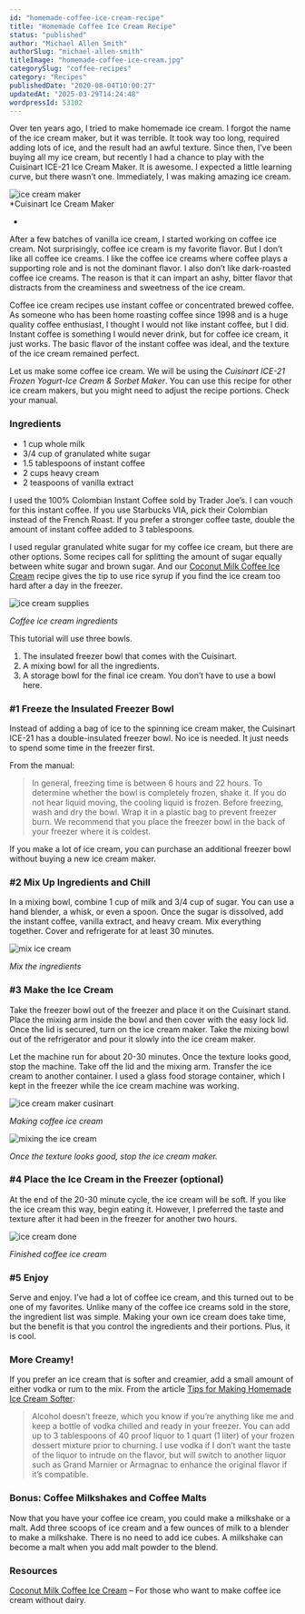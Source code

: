 ```yaml
---
id: "homemade-coffee-ice-cream-recipe"
title: "Homemade Coffee Ice Cream Recipe"
status: "published"
author: "Michael Allen Smith"
authorSlug: "michael-allen-smith"
titleImage: "homemade-coffee-ice-cream.jpg"
categorySlug: "coffee-recipes"
category: "Recipes"
publishedDate: "2020-08-04T10:00:27"
updatedAt: "2025-03-29T14:24:48"
wordpressId: 53102
---
```


Over ten years ago, I tried to make homemade ice cream. I forgot the name of the ice cream maker, but it was terrible. It took way too long, required adding lots of ice, and the result had an awful texture. Since then, I’ve been buying all my ice cream, but recently I had a chance to play with the Cuisinart ICE-21 Ice Cream Maker. It is awesome. I expected a little learning curve, but there wasn’t one. Immediately, I was making amazing ice cream.

![ice cream maker](ice-cream-maker.jpg)  
\*Cuisinart Ice Cream Maker

-

After a few batches of vanilla ice cream, I started working on coffee ice cream. Not surprisingly, coffee ice cream is my favorite flavor. But I don’t like all coffee ice creams. I like the coffee ice creams where coffee plays a supporting role and is not the dominant flavor. I also don’t like dark-roasted coffee ice creams. The reason is that it can impart an ashy, bitter flavor that distracts from the creaminess and sweetness of the ice cream.

Coffee ice cream recipes use instant coffee or concentrated brewed coffee. As someone who has been home roasting coffee since 1998 and is a huge quality coffee enthusiast, I thought I would not like instant coffee, but I did. Instant coffee is something I would never drink, but for coffee ice cream, it just works. The basic flavor of the instant coffee was ideal, and the texture of the ice cream remained perfect.

Let us make some coffee ice cream. We will be using the _Cuisinart ICE-21 Frozen Yogurt-Ice Cream & Sorbet Maker_. You can use this recipe for other ice cream makers, but you might need to adjust the recipe portions. Check your manual.

### Ingredients

- 1 cup whole milk
- 3/4 cup of granulated white sugar
- 1.5 tablespoons of instant coffee
- 2 cups heavy cream
- 2 teaspoons of vanilla extract

I used the 100% Colombian Instant Coffee sold by Trader Joe’s. I can vouch for this instant coffee. If you use Starbucks VIA, pick their Colombian instead of the French Roast. If you prefer a stronger coffee taste, double the amount of instant coffee added to 3 tablespoons.

I used regular granulated white sugar for my coffee ice cream, but there are other options. Some recipes call for splitting the amount of sugar equally between white sugar and brown sugar. And our [Coconut Milk Coffee Ice Cream](/coconut-milk-coffee-ice-cream-recipe/) recipe gives the tip to use rice syrup if you find the ice cream too hard after a day in the freezer.

![ice cream supplies](ice-cream-supplies.jpg)

_Coffee ice cream ingredients_

This tutorial will use three bowls.

1.  The insulated freezer bowl that comes with the Cuisinart.
2.  A mixing bowl for all the ingredients.
3.  A storage bowl for the final ice cream. You don’t have to use a bowl here.

### #1 Freeze the Insulated Freezer Bowl

Instead of adding a bag of ice to the spinning ice cream maker, the Cuisinart ICE-21 has a double-insulated freezer bowl. No ice is needed. It just needs to spend some time in the freezer first.

From the manual:

> In general, freezing time is between 6 hours and 22 hours. To determine whether the bowl is completely frozen, shake it. If you do not hear liquid moving, the cooling liquid is frozen. Before freezing, wash and dry the bowl. Wrap it in a plastic bag to prevent freezer burn. We recommend that you place the freezer bowl in the back of your freezer where it is coldest.

If you make a lot of ice cream, you can purchase an additional freezer bowl without buying a new ice cream maker.

### #2 Mix Up Ingredients and Chill

In a mixing bowl, combine 1 cup of milk and 3/4 cup of sugar. You can use a hand blender, a whisk, or even a spoon. Once the sugar is dissolved, add the instant coffee, vanilla extract, and heavy cream. Mix everything together. Cover and refrigerate for at least 30 minutes.

![mix ice cream](mix-ice-cream.jpg)

_Mix the ingredients_

### #3 Make the Ice Cream

Take the freezer bowl out of the freezer and place it on the Cuisinart stand. Place the mixing arm inside the bowl and then cover with the easy lock lid. Once the lid is secured, turn on the ice cream maker. Take the mixing bowl out of the refrigerator and pour it slowly into the ice cream maker.

Let the machine run for about 20-30 minutes. Once the texture looks good, stop the machine. Take off the lid and the mixing arm. Transfer the ice cream to another container. I used a glass food storage container, which I kept in the freezer while the ice cream machine was working.

![ice cream maker cusinart](ice-cream-maker-cusinart.jpg)

_Making coffee ice cream_

![mixing the ice cream](mixing-the-ice-cream.jpg)

_Once the texture looks good, stop the ice cream maker._

### #4 Place the Ice Cream in the Freezer (optional)

At the end of the 20-30 minute cycle, the ice cream will be soft. If you like the ice cream this way, begin eating it. However, I preferred the taste and texture after it had been in the freezer for another two hours.

![ice cream done](ice-cream-done.jpg)

_Finished coffee ice cream_

### #5 Enjoy

Serve and enjoy. I’ve had a lot of coffee ice cream, and this turned out to be one of my favorites. Unlike many of the coffee ice creams sold in the store, the ingredient list was simple. Making your own ice cream does take time, but the benefit is that you control the ingredients and their portions. Plus, it is cool.

### More Creamy!

If you prefer an ice cream that is softer and creamier, add a small amount of either vodka or rum to the mix. From the article [Tips for Making Homemade Ice Cream Softer](https://www.davidlebovitz.com/tips-for-making-1/):

> Alcohol doesn’t freeze, which you know if you’re anything like me and keep a bottle of vodka chilled and ready in your freezer. You can add up to 3 tablespoons of 40 proof liquor to 1 quart (1 liter) of your frozen dessert mixture prior to churning. I use vodka if I don’t want the taste of the liquor to intrude on the flavor, but will switch to another liquor such as Grand Marnier or Armagnac to enhance the original flavor if it’s compatible.

### Bonus: Coffee Milkshakes and Coffee Malts

Now that you have your coffee ice cream, you could make a milkshake or a malt. Add three scoops of ice cream and a few ounces of milk to a blender to make a milkshake. There is no need to add ice cubes. A milkshake can become a malt when you add malt powder to the blend.

### Resources

[Coconut Milk Coffee Ice Cream](/coconut-milk-coffee-ice-cream-recipe/) – For those who want to make coffee ice cream without dairy.
